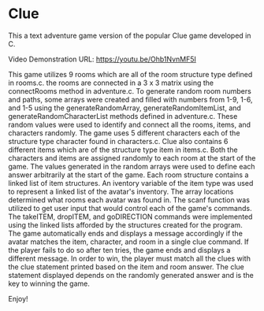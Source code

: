 # Clue
This a text adventure game version of the popular Clue game developed in C.

Video Demonstration URL: https://youtu.be/Ohb1NvnMF5I

This game utilizes 9 rooms which are all of the room structure type defined in rooms.c. the rooms 
are connected in a 3 x 3 matrix using the connectRooms method in adventure.c. To generate random room numbers and paths,
some arrays were created and filled with numbers from 1-9, 1-6, and 1-5 using the generateRandomArray, generateRandomItemList, 
and generateRandomCharacterList methods defined in adventure.c. These random values were used to identify and connect all the
rooms, items, and characters randomly. The game uses 5 different characters each of the structure type character
found in characters.c. Clue also contains 6 different items which are of the structure type item in items.c.
Both the characters and items are assigned randomly to each room at the start of the game. The values generated in the
random arrays were used to define each answer arbitrarily at the start of the game. Each room structure contains a 
linked list of item structures. An iventory variable of the item type was used to represent a linked list of the 
avatar's inventory. The array locations determined what rooms each avatar was found in. The scanf function was 
utilized to get user input that would control each of the game's commands. The takeITEM, dropITEM, and goDIRECTION 
commands were implemented using the linked lists afforded by the structures created for the program. The game automatically 
ends and displays a message accordingly if the avatar matches the item, character, and room in a single clue
command. If the player fails to do so after ten tries, the game ends and displays a different message. In order to win, 
the player must match all the clues with the clue statement printed based on the item and room answer. The clue 
statement displayed depends on the randomly generated answer and is the key to winning the game.

Enjoy!
